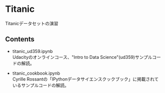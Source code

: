 # Titanic
Titanicデータセットの演習

## Contents
- titanic_ud359.ipynb<br>
Udacityのオンラインコース、"Intro to Data Science"(ud359)サンプルコードの解読。

- titanic_cookbook.ipynb<br>
Cyrille Rossantの「IPythonデータサイエンスクックブック」に掲載されているサンプルコードの解読。